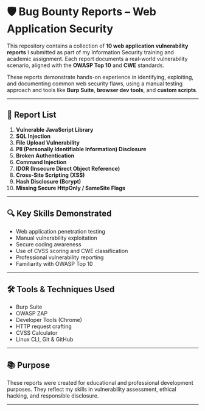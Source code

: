 # 🛡️ Bug Bounty Reports – Web Application Security

This repository contains a collection of **10 web application vulnerability reports** I submitted as part of my Information Security training and academic assignment. Each report documents a real-world vulnerability scenario, aligned with the **OWASP Top 10** and **CWE** standards.

These reports demonstrate hands-on experience in identifying, exploiting, and documenting common web security flaws, using a manual testing approach and tools like **Burp Suite**, **browser dev tools**, and **custom scripts**.

---

## 📄 Report List

1. **Vulnerable JavaScript Library**  
2. **SQL Injection**  
3. **File Upload Vulnerability**  
4. **PII (Personally Identifiable Information) Disclosure**  
5. **Broken Authentication**  
6. **Command Injection**  
7. **IDOR (Insecure Direct Object Reference)**  
8. **Cross-Site Scripting (XSS)**  
9. **Hash Disclosure (Bcrypt)**  
10. **Missing Secure HttpOnly / SameSite Flags**

---

## 🔍 Key Skills Demonstrated

- Web application penetration testing  
- Manual vulnerability exploitation  
- Secure coding awareness  
- Use of CVSS scoring and CWE classification  
- Professional vulnerability reporting  
- Familiarity with OWASP Top 10

---

## 🛠️ Tools & Techniques Used

- Burp Suite  
- OWASP ZAP  
- Developer Tools (Chrome)  
- HTTP request crafting  
- CVSS Calculator  
- Linux CLI, Git & GitHub

---

## 📚 Purpose

These reports were created for educational and professional development purposes. They reflect my skills in vulnerability assessment, ethical hacking, and responsible disclosure.

---

